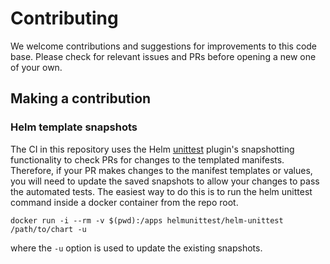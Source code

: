 # Contributing

We welcome contributions and suggestions for improvements to this code base.
Please check for relevant issues and PRs before opening a new one of your own.

## Making a contribution

### Helm template snapshots

The CI in this repository uses the Helm
[unittest](https://github.com/helm-unittest/helm-unittest) plugin's
snapshotting functionality to check PRs for changes to the templated manifests.
Therefore, if your PR makes changes to the manifest templates or values, you
will need to update the saved snapshots to allow your changes to pass the
automated tests. The easiest way to do this is to run the helm unittest command
inside a docker container from the repo root.

```
docker run -i --rm -v $(pwd):/apps helmunittest/helm-unittest /path/to/chart -u
```

where the `-u` option is used to update the existing snapshots.
